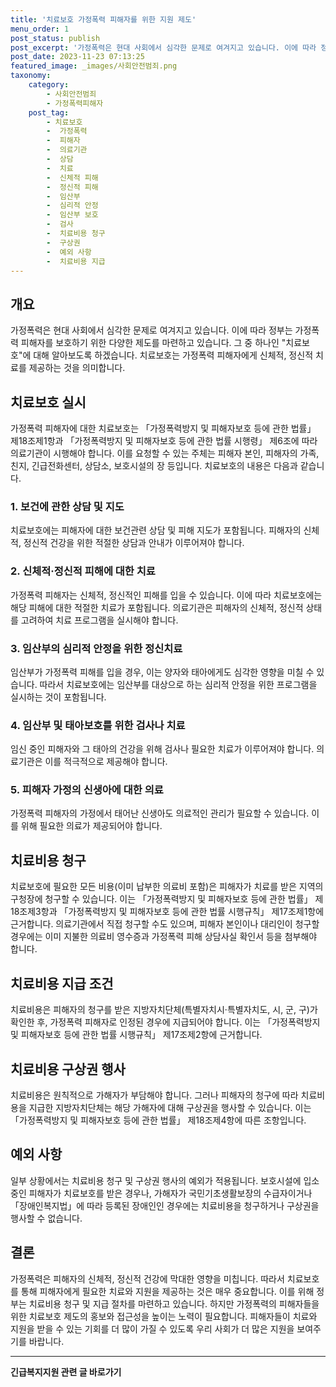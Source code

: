 ```yaml
---
title: '치료보호 가정폭력 피해자를 위한 지원 제도'
menu_order: 1
post_status: publish
post_excerpt: '가정폭력은 현대 사회에서 심각한 문제로 여겨지고 있습니다. 이에 따라 정부는 가정폭력 피해자를 보호하기 위한 다양한 제도를 마련하고 있습니다. 그 중 하나인  치료보호 에 대해 알아보도록 하겠습니다. 치료보호는 가정폭력 피해자에게 신체적, 정신적 치료를 제공하는 것을 의미합니다.'
post_date: 2023-11-23 07:13:25
featured_image: _images/사회안전범죄.png
taxonomy:
    category:
        - 사회안전범죄
        - 가정폭력피해자
    post_tag:
        - 치료보호
        -  가정폭력
        -  피해자
        -  의료기관
        -  상담
        -  치료
        -  신체적 피해
        -  정신적 피해
        -  임산부
        -  심리적 안정
        -  임산부 보호
        -  검사
        -  치료비용 청구
        -  구상권
        -  예외 사항
        -  치료비용 지급
---
```



## 개요
가정폭력은 현대 사회에서 심각한 문제로 여겨지고 있습니다. 이에 따라 정부는 가정폭력 피해자를 보호하기 위한 다양한 제도를 마련하고 있습니다. 그 중 하나인 "치료보호"에 대해 알아보도록 하겠습니다. 치료보호는 가정폭력 피해자에게 신체적, 정신적 치료를 제공하는 것을 의미합니다.

## 치료보호 실시
가정폭력 피해자에 대한 치료보호는 「가정폭력방지 및 피해자보호 등에 관한 법률」 제18조제1항과 「가정폭력방지 및 피해자보호 등에 관한 법률 시행령」 제6조에 따라 의료기관이 시행해야 합니다. 이를 요청할 수 있는 주체는 피해자 본인, 피해자의 가족, 친지, 긴급전화센터, 상담소, 보호시설의 장 등입니다. 치료보호의 내용은 다음과 같습니다.

### 1. 보건에 관한 상담 및 지도
치료보호에는 피해자에 대한 보건관련 상담 및 피해 지도가 포함됩니다. 피해자의 신체적, 정신적 건강을 위한 적절한 상담과 안내가 이루어져야 합니다.

### 2. 신체적·정신적 피해에 대한 치료
가정폭력 피해자는 신체적, 정신적인 피해를 입을 수 있습니다. 이에 따라 치료보호에는 해당 피해에 대한 적절한 치료가 포함됩니다. 의료기관은 피해자의 신체적, 정신적 상태를 고려하여 치료 프로그램을 실시해야 합니다.

### 3. 임산부의 심리적 안정을 위한 정신치료
임산부가 가정폭력 피해를 입을 경우, 이는 양자와 태아에게도 심각한 영향을 미칠 수 있습니다. 따라서 치료보호에는 임산부를 대상으로 하는 심리적 안정을 위한 프로그램을 실시하는 것이 포함됩니다.

### 4. 임산부 및 태아보호를 위한 검사나 치료
임신 중인 피해자와 그 태아의 건강을 위해 검사나 필요한 치료가 이루어져야 합니다. 의료기관은 이를 적극적으로 제공해야 합니다.

### 5. 피해자 가정의 신생아에 대한 의료
가정폭력 피해자의 가정에서 태어난 신생아도 의료적인 관리가 필요할 수 있습니다. 이를 위해 필요한 의료가 제공되어야 합니다.

## 치료비용 청구
치료보호에 필요한 모든 비용(이미 납부한 의료비 포함)은 피해자가 치료를 받은 지역의 구청장에 청구할 수 있습니다. 이는 「가정폭력방지 및 피해자보호 등에 관한 법률」 제18조제3항과 「가정폭력방지 및 피해자보호 등에 관한 법률 시행규칙」 제17조제1항에 근거합니다. 의료기관에서 직접 청구할 수도 있으며, 피해자 본인이나 대리인이 청구할 경우에는 이미 지불한 의료비 영수증과 가정폭력 피해 상담사실 확인서 등을 첨부해야 합니다.

## 치료비용 지급 조건
치료비용은 피해자의 청구를 받은 지방자치단체(특별자치시·특별자치도, 시, 군, 구)가 확인한 후, 가정폭력 피해자로 인정된 경우에 지급되어야 합니다. 이는 「가정폭력방지 및 피해자보호 등에 관한 법률 시행규칙」 제17조제2항에 근거합니다.

## 치료비용 구상권 행사
치료비용은 원칙적으로 가해자가 부담해야 합니다. 그러나 피해자의 청구에 따라 치료비용을 지급한 지방자치단체는 해당 가해자에 대해 구상권을 행사할 수 있습니다. 이는 「가정폭력방지 및 피해자보호 등에 관한 법률」 제18조제4항에 따른 조항입니다.

## 예외 사항
일부 상황에서는 치료비용 청구 및 구상권 행사의 예외가 적용됩니다. 보호시설에 입소 중인 피해자가 치료보호를 받은 경우나, 가해자가 국민기초생활보장의 수급자이거나 「장애인복지법」에 따라 등록된 장애인인 경우에는 치료비용을 청구하거나 구상권을 행사할 수 없습니다.

## 결론
가정폭력은 피해자의 신체적, 정신적 건강에 막대한 영향을 미칩니다. 따라서 치료보호를 통해 피해자에게 필요한 치료와 지원을 제공하는 것은 매우 중요합니다. 이를 위해 정부는 치료비용 청구 및 지급 절차를 마련하고 있습니다. 하지만 가정폭력의 피해자들을 위한 치료보호 제도의 홍보와 접근성을 높이는 노력이 필요합니다. 피해자들이 치료와 지원을 받을 수 있는 기회를 더 많이 가질 수 있도록 우리 사회가 더 많은 지원을 보여주기를 바랍니다.
<!-- wp:separator -->
<hr class="wp-block-separator has-alpha-channel-opacity"/>
<!-- /wp:separator -->

<!-- wp:group {"backgroundColor":"base","layout":{"type":"constrained"}} -->
<div class="wp-block-group has-base-background-color has-background"><!-- wp:paragraph {"align":"center","fontSize":"medium"} -->
<p class="has-text-align-center has-large-font-size"><strong>긴급복지지원 관련 글 바로가기</strong></p>
<!-- /wp:paragraph -->


<!-- wp:latest-posts
{"categories":[{"id":15519,"count":19,"description":"","link":"https://uknowlaw.com/category/%ea%b8%b4%ea%b8%89%eb%b3%b5%ec%a7%80%ec%a7%80%ec%9b%90/","name":"긴급복지지원","slug":"긴급복지지원","taxonomy":"category","parent":0,"meta":[],"_links":{"self":[{"href":"https://uknowlaw.com/wp-json/wp/v2/categories/15519"}],"collection":[{"href":"https://uknowlaw.com/wp-json/wp/v2/categories"}],"about":[{"href":"https://uknowlaw.com/wp-json/wp/v2/taxonomies/category"}],"wp:post_type":[{"href":"https://uknowlaw.com/wp-json/wp/v2/posts?categories=15519"}],"curies":[{"name":"wp","href":"https://api.w.org/{rel}","templated":true}]}}],"postsToShow":100,"excerptLength":28,"postLayout":"grid","columns":2,"featuredImageAlign":"left","featuredImageSizeSlug":"large","fontSize":"small"} /--></div>
<!-- /wp:group -->